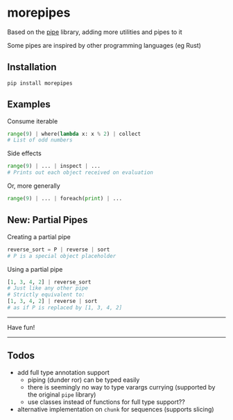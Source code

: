 # morepipes
Based on the [pipe](https://github.com/JulienPalard/Pipe) library, adding more utilities and pipes to it

Some pipes are inspired by other programming languages (eg Rust)

## Installation
`pip install morepipes`

## Examples
Consume iterable
```py
range(9) | where(lambda x: x % 2) | collect
# List of odd numbers
```
Side effects
```py
range(9) | ... | inspect | ...
# Prints out each object received on evaluation
```
Or, more generally
```py
range(9) | ... | foreach(print) | ...
```
## New: Partial Pipes
Creating a partial pipe
```py
reverse_sort = P | reverse | sort
# P is a special object placeholder
```
Using a partial pipe
```py
[1, 3, 4, 2] | reverse_sort
# Just like any other pipe
# Strictly equivalent to:
[1, 3, 4, 2] | reverse | sort
# as if P is replaced by [1, 3, 4, 2]
```
---

Have fun!

---

## Todos
- add full type annotation support
    - piping (dunder ror) can be typed easily
    - there is seemingly no way to type varargs currying (supported by the original `pipe` library)
    - use classes instead of functions for full type support??
- alternative implementation on `chunk` for sequences (supports slicing)
